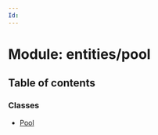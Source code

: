 ```yaml
---
Id: 
---
```


# Module: entities/pool

## Table of contents

### Classes

- [Pool](../classes/entities_pool.pool.md)
